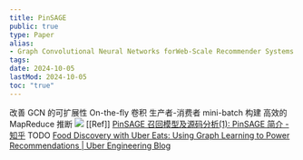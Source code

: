 ```yaml
---
title: PinSAGE
public: true
type: Paper
alias:
- Graph Convolutional Neural Networks forWeb-Scale Recommender Systems
tags:
date: 2024-10-05
lastMod: 2024-10-05
toc: "true"
---
```


改善 GCN 的可扩展性
On-the-fly 卷积
生产者-消费者 mini-batch 构建
高效的 MapReduce 推断
![](https://media.xiang578.com/pin.png)
[[Ref]]
[PinSAGE 召回模型及源码分析(1): PinSAGE 简介 - 知乎](https://zhuanlan.zhihu.com/p/275942839)
TODO [Food Discovery with Uber Eats: Using Graph Learning to Power Recommendations | Uber Engineering Blog](https://eng.uber.com/uber-eats-graph-learning/)
